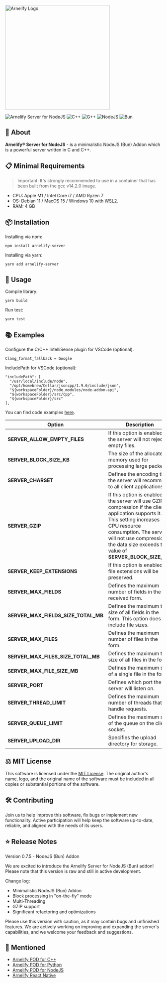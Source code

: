 <img src="https://static.wikia.nocookie.net/arnelify/images/c/c8/Arnelify-logo-2024.png/revision/latest?cb=20240701012515" style="width:336px;" alt="Arnelify Logo" />

![Arnelify Server for NodeJS](https://img.shields.io/badge/Arnelify%20Server%20for%20NodeJS-0.7.5-yellow) ![C++](https://img.shields.io/badge/C++-2b-red) ![G++](https://img.shields.io/badge/G++-14.2.0-blue) ![NodeJS](https://img.shields.io/badge/NodeJS-22.13.1-green) ![Bun](https://img.shields.io/badge/Bun-1.2.0-green)

## 🚀 About
**Arnelify® Server for NodeJS** - is a minimalistic NodeJS (Bun) Addon which is a powerful server written in C and C++.

## 📋 Minimal Requirements
> Important: It's strongly recommended to use in a container that has been built from the gcc v14.2.0 image.
* CPU: Apple M1 / Intel Core i7 / AMD Ryzen 7
* OS: Debian 11 / MacOS 15 / Windows 10 with <a href="https://learn.microsoft.com/en-us/windows/wsl/install">WSL2</a>.
* RAM: 4 GB

## 📦 Installation
Installing via npm:
```
npm install arnelify-server
```
Installing via yarn:
```
yarn add arnelify-server
```
## 🎉 Usage
Compile library:
```
yarn build
```
Run test:
```
yarn test
```
## 📚 Examples
Configure the C/C++ IntelliSense plugin for VSCode (optional).
```
Clang_format_fallback = Google
```

IncludePath for VSCode (optional):
```
"includePath": [
  "/usr/local/include/node",
  "/opt/homebrew/Cellar/jsoncpp/1.9.6/include/json",
  "${workspaceFolder}/node_modules/node-addon-api",
  "${workspaceFolder}/src/cpp",
  "${workspaceFolder}/src"
],
```
You can find code examples <a href="https://github.com/arnelify/arnelify-server-node/blob/main/src/tests/index.ts">here</a>.

| **Option**|**Description**|
|-|-|
| **SERVER_ALLOW_EMPTY_FILES**| If this option is enabled, the server will not reject empty files.|
| **SERVER_BLOCK_SIZE_KB**| The size of the allocated memory used for processing large packets.|
| **SERVER_CHARSET**| Defines the encoding that the server will recommend to all client applications.|
| **SERVER_GZIP**| If this option is enabled, the server will use GZIP compression if the client application supports it. This setting increases CPU resource consumption. The server will not use compression if the data size exceeds the value of **SERVER_BLOCK_SIZE_KB**.|
| **SERVER_KEEP_EXTENSIONS**| If this option is enabled, file extensions will be preserved.|
| **SERVER_MAX_FIELDS**| Defines the maximum number of fields in the received form.|
| **SERVER_MAX_FIELDS_SIZE_TOTAL_MB**| Defines the maximum total size of all fields in the form. This option does not include file sizes.|
| **SERVER_MAX_FILES**| Defines the maximum number of files in the form.|
| **SERVER_MAX_FILES_SIZE_TOTAL_MB** | Defines the maximum total size of all files in the form.|
| **SERVER_MAX_FILE_SIZE_MB**| Defines the maximum size of a single file in the form.|
| **SERVER_PORT**| Defines which port the server will listen on.|
| **SERVER_THREAD_LIMIT**| Defines the maximum number of threads that will handle requests.|
| **SERVER_QUEUE_LIMIT**| Defines the maximum size of the queue on the client socket.|
| **SERVER_UPLOAD_DIR**| Specifies the upload directory for storage.|

## ⚖️ MIT License
This software is licensed under the <a href="https://github.com/arnelify/arnelify-server-node/blob/main/LICENSE">MIT License</a>. The original author's name, logo, and the original name of the software must be included in all copies or substantial portions of the software.

## 🛠️ Contributing
Join us to help improve this software, fix bugs or implement new functionality. Active participation will help keep the software up-to-date, reliable, and aligned with the needs of its users.


## ⭐ Release Notes
Version 0.7.5 - NodeJS (Bun) Addon

We are excited to introduce the Arnelify Server for NodeJS (Bun) addon! Please note that this version is raw and still in active development.

Change log:

* Minimalistic NodeJS (Bun) Addon
* Block processing in "on-the-fly" mode
* Multi-Threading
* GZIP support
* Significant refactoring and optimizations

Please use this version with caution, as it may contain bugs and unfinished features. We are actively working on improving and expanding the server's capabilities, and we welcome your feedback and suggestions.

## 🔗 Mentioned

* <a href="https://github.com/arnelify/arnelify-pod-cpp">Arnelify POD for C++</a>
* <a href="https://github.com/arnelify/arnelify-pod-python">Arnelify POD for Python</a>
* <a href="https://github.com/arnelify/arnelify-pod-node">Arnelify POD for NodeJS</a>
* <a href="https://github.com/arnelify/arnelify-react-native">Arnelify React Native</a>